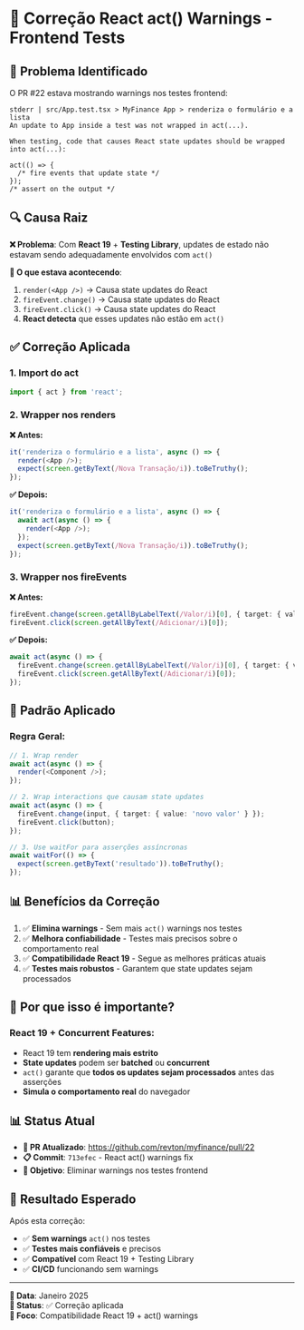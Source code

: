 # 🔧 Correção React act() Warnings - Frontend Tests

## 🚨 **Problema Identificado**

O PR #22 estava mostrando warnings nos testes frontend:

```
stderr | src/App.test.tsx > MyFinance App > renderiza o formulário e a lista
An update to App inside a test was not wrapped in act(...).

When testing, code that causes React state updates should be wrapped into act(...):

act(() => {
  /* fire events that update state */
});
/* assert on the output */
```

## 🔍 **Causa Raiz**

**❌ Problema**: Com **React 19** + **Testing Library**, updates de estado não estavam sendo adequadamente envolvidos com `act()`

**🔄 O que estava acontecendo**:
1. `render(<App />)` → Causa state updates do React
2. `fireEvent.change()` → Causa state updates do React  
3. `fireEvent.click()` → Causa state updates do React
4. **React detecta** que esses updates não estão em `act()`

## ✅ **Correção Aplicada**

### **1. Import do act**
```typescript
import { act } from 'react';
```

### **2. Wrapper nos renders**
**❌ Antes:**
```typescript
it('renderiza o formulário e a lista', async () => {
  render(<App />);
  expect(screen.getByText(/Nova Transação/i)).toBeTruthy();
});
```

**✅ Depois:**
```typescript
it('renderiza o formulário e a lista', async () => {
  await act(async () => {
    render(<App />);
  });
  expect(screen.getByText(/Nova Transação/i)).toBeTruthy();
});
```

### **3. Wrapper nos fireEvents**
**❌ Antes:**
```typescript
fireEvent.change(screen.getAllByLabelText(/Valor/i)[0], { target: { value: '123.45' } });
fireEvent.click(screen.getAllByText(/Adicionar/i)[0]);
```

**✅ Depois:**
```typescript
await act(async () => {
  fireEvent.change(screen.getAllByLabelText(/Valor/i)[0], { target: { value: '123.45' } });
  fireEvent.click(screen.getAllByText(/Adicionar/i)[0]);
});
```

## 🎯 **Padrão Aplicado**

### **Regra Geral:**
```typescript
// 1. Wrap render
await act(async () => {
  render(<Component />);
});

// 2. Wrap interactions que causam state updates
await act(async () => {
  fireEvent.change(input, { target: { value: 'novo valor' } });
  fireEvent.click(button);
});

// 3. Use waitFor para asserções assíncronas
await waitFor(() => {
  expect(screen.getByText('resultado')).toBeTruthy();
});
```

## 📊 **Benefícios da Correção**

1. ✅ **Elimina warnings** - Sem mais `act()` warnings nos testes
2. ✅ **Melhora confiabilidade** - Testes mais precisos sobre o comportamento real
3. ✅ **Compatibilidade React 19** - Segue as melhores práticas atuais
4. ✅ **Testes mais robustos** - Garantem que state updates sejam processados

## 🔧 **Por que isso é importante?**

### **React 19 + Concurrent Features**:
- React 19 tem **rendering mais estrito**
- **State updates** podem ser **batched** ou **concurrent**
- `act()` garante que **todos os updates sejam processados** antes das asserções
- **Simula o comportamento real** do navegador

## 📊 **Status Atual**

- **🔗 PR Atualizado**: https://github.com/revton/myfinance/pull/22
- **📋 Commit**: `713efec` - React act() warnings fix
- **🎯 Objetivo**: Eliminar warnings nos testes frontend

## 🚀 **Resultado Esperado**

Após esta correção:
- ✅ **Sem warnings** `act()` nos testes
- ✅ **Testes mais confiáveis** e precisos
- ✅ **Compatível** com React 19 + Testing Library
- ✅ **CI/CD** funcionando sem warnings

---

**📅 Data**: Janeiro 2025  
**🔄 Status**: ✅ Correção aplicada  
**🎯 Foco**: Compatibilidade React 19 + act() warnings
